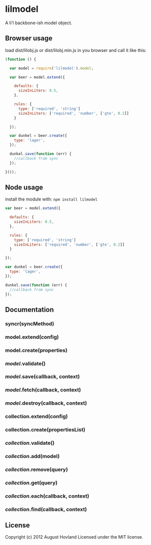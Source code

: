 # lilmodel

A li'l backbone-ish model object.

## Browser usage

load dist/lilobj.js or dist/lilobj.min.js in you browser and call it like this:

```javascript
(function () {

  var model = require('lilmodel').model;

  var beer = model.extend({

    defaults: {
      sizeInLiters: 0.5,
    },

    rules: {
      type: ['required', 'string']
      sizeInLiters: ['required', 'number', ['gte', 0.2]]
    }

  });

  var dunkel = beer.create({
    type: 'lager',
  });

  dunkel.save(function (err) {
    //callback from sync 
  });

}());
```

## Node usage

install the module with: `npm install lilmodel`

```javascript
var beer = model.extend({

  defaults: {
    sizeInLiters: 0.5,
  },

  rules: {
    type: ['required', 'string']
    sizeInLiters: ['required', 'number', ['gte', 0.2]]
  }

});

var dunkel = beer.create({
  type: 'lager',
});

dunkel.save(function (err) {
  //callback from sync 
});
```

## Documentation

### syncr(syncMethod)

### model.extend(config)

### model.create(properties)

### _model_.validate()

### _model_.save(callback, context)

### _model_.fetch(callback, context)

### _model_.destroy(callback, context)

### collection.extend(config)

### collection.create(propertiesList)

### _collection_.validate()

### _collection_.add(model)

### _collection_.remove(query)

### _collection_.get(query)

### _collection_.each(callback, context)

### _collection_.find(callback, context)

## License
Copyright (c) 2012 August Hovland
Licensed under the MIT license.
